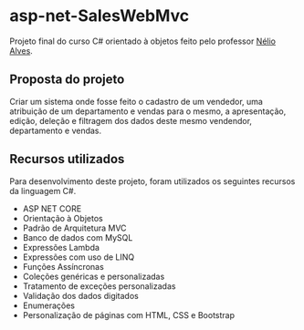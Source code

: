 # asp-net-SalesWebMvc
Projeto final do curso C# orientado à objetos feito pelo professor <a href="https://www.udemy.com/user/nelio-alves/">Nélio Alves</a>.

## Proposta do projeto
Criar um sistema onde fosse feito o cadastro de um vendedor, uma atribuição de um departamento e vendas para o mesmo, a apresentação, edição, deleção e filtragem dos dados deste mesmo vendendor, departamento e vendas.

## Recursos utilizados
Para desenvolvimento deste projeto, foram utilizados os seguintes recursos da linguagem C#.

<ul>
  <li>ASP NET CORE</li>
  <li>Orientação à Objetos</li>
  <li>Padrão de Arquitetura MVC</li>
  <li>Banco de dados com MySQL</li>
  <li>Expressões Lambda</li>
  <li>Expressões com uso de LINQ</li>
  <li>Funções Assíncronas</li>
  <li>Coleções genéricas e personalizadas</li>
  <li>Tratamento de exceções personalizadas</li>
  <li>Validação dos dados digitados</li>
  <li>Enumerações</li>
  <li>Personalização de páginas com HTML, CSS e Bootstrap</li>
</ul>
